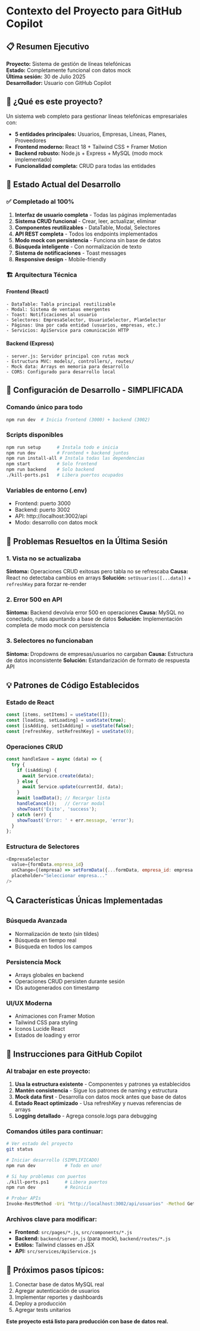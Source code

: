 # Contexto del Proyecto para GitHub Copilot

## 📋 Resumen Ejecutivo
**Proyecto:** Sistema de gestión de líneas telefónicas  
**Estado:** Completamente funcional con datos mock  
**Última sesión:** 30 de Julio 2025  
**Desarrollador:** Usuario con GitHub Copilot

## 🎯 ¿Qué es este proyecto?
Un sistema web completo para gestionar líneas telefónicas empresariales con:
- **5 entidades principales:** Usuarios, Empresas, Líneas, Planes, Proveedores
- **Frontend moderno:** React 18 + Tailwind CSS + Framer Motion
- **Backend robusto:** Node.js + Express + MySQL (modo mock implementado)
- **Funcionalidad completa:** CRUD para todas las entidades

## 🔄 Estado Actual del Desarrollo

### ✅ Completado al 100%
1. **Interfaz de usuario completa** - Todas las páginas implementadas
2. **Sistema CRUD funcional** - Crear, leer, actualizar, eliminar
3. **Componentes reutilizables** - DataTable, Modal, Selectores
4. **API REST completa** - Todos los endpoints implementados
5. **Modo mock con persistencia** - Funciona sin base de datos
6. **Búsqueda inteligente** - Con normalización de texto
7. **Sistema de notificaciones** - Toast messages
8. **Responsive design** - Mobile-friendly

### 🏗️ Arquitectura Técnica

#### Frontend (React)
```
- DataTable: Tabla principal reutilizable
- Modal: Sistema de ventanas emergentes  
- Toast: Notificaciones al usuario
- Selectores: EmpresaSelector, UsuarioSelector, PlanSelector
- Páginas: Una por cada entidad (usuarios, empresas, etc.)
- Servicios: ApiService para comunicación HTTP
```

#### Backend (Express)
```
- server.js: Servidor principal con rutas mock
- Estructura MVC: models/, controllers/, routes/
- Mock data: Arrays en memoria para desarrollo
- CORS: Configurado para desarrollo local
```

## 🔧 Configuración de Desarrollo - SIMPLIFICADA

### Comando único para todo
```bash
npm run dev  # Inicia frontend (3000) + backend (3002)
```

### Scripts disponibles
```bash
npm run setup      # Instala todo e inicia  
npm run dev        # Frontend + backend juntos
npm run install-all # Instala todas las dependencias
npm start          # Solo frontend
npm run backend    # Solo backend
./kill-ports.ps1   # Libera puertos ocupados
```

### Variables de entorno (.env)
- Frontend: puerto 3000
- Backend: puerto 3002  
- API: http://localhost:3002/api
- Modo: desarrollo con datos mock

## 🧠 Problemas Resueltos en la Última Sesión

### 1. Vista no se actualizaba
**Síntoma:** Operaciones CRUD exitosas pero tabla no se refrescaba
**Causa:** React no detectaba cambios en arrays
**Solución:** `setUsuarios([...data])` + `refreshKey` para forzar re-render

### 2. Error 500 en API
**Síntoma:** Backend devolvía error 500 en operaciones
**Causa:** MySQL no conectado, rutas apuntando a base de datos
**Solución:** Implementación completa de modo mock con persistencia

### 3. Selectores no funcionaban
**Síntoma:** Dropdowns de empresas/usuarios no cargaban
**Causa:** Estructura de datos inconsistente
**Solución:** Estandarización de formato de respuesta API

## 💡 Patrones de Código Establecidos

### Estado de React
```javascript
const [items, setItems] = useState([]);
const [loading, setLoading] = useState(true);
const [isAdding, setIsAdding] = useState(false);
const [refreshKey, setRefreshKey] = useState(0);
```

### Operaciones CRUD
```javascript
const handleSave = async (data) => {
  try {
    if (isAdding) {
      await Service.create(data);
    } else {
      await Service.update(currentId, data);
    }
    await loadData(); // Recargar lista
    handleCancel();   // Cerrar modal
    showToast('Éxito', 'success');
  } catch (err) {
    showToast('Error: ' + err.message, 'error');
  }
};
```

### Estructura de Selectores
```javascript
<EmpresaSelector
  value={formData.empresa_id}
  onChange={(empresa) => setFormData({...formData, empresa_id: empresa.id})}
  placeholder="Seleccionar empresa..."
/>
```

## 🔍 Características Únicas Implementadas

### Búsqueda Avanzada
- Normalización de texto (sin tildes)
- Búsqueda en tiempo real
- Búsqueda en todos los campos

### Persistencia Mock
- Arrays globales en backend
- Operaciones CRUD persisten durante sesión
- IDs autogenerados con timestamp

### UI/UX Moderna
- Animaciones con Framer Motion
- Tailwind CSS para styling
- Iconos Lucide React
- Estados de loading y error

## 🎯 Instrucciones para GitHub Copilot

### Al trabajar en este proyecto:
1. **Usa la estructura existente** - Componentes y patrones ya establecidos
2. **Mantén consistencia** - Sigue los patrones de naming y estructura
3. **Mock data first** - Desarrolla con datos mock antes que base de datos
4. **Estado React optimizado** - Usa refreshKey y nuevas referencias de arrays
5. **Logging detallado** - Agrega console.logs para debugging

### Comandos útiles para continuar:
```bash
# Ver estado del proyecto
git status

# Iniciar desarrollo (SIMPLIFICADO)
npm run dev           # Todo en uno!

# Si hay problemas con puertos  
./kill-ports.ps1      # Libera puertos
npm run dev           # Reinicia

# Probar APIs
Invoke-RestMethod -Uri "http://localhost:3002/api/usuarios" -Method Get
```

### Archivos clave para modificar:
- **Frontend:** `src/pages/*.js`, `src/components/*.js`
- **Backend:** `backend/server.js` (para mock), `backend/routes/*.js`
- **Estilos:** Tailwind classes en JSX
- **API:** `src/services/ApiService.js`

## 🚀 Próximos pasos típicos:
1. Conectar base de datos MySQL real
2. Agregar autenticación de usuarios
3. Implementar reportes y dashboards
4. Deploy a producción
5. Agregar tests unitarios

**Este proyecto está listo para producción con base de datos real.**
